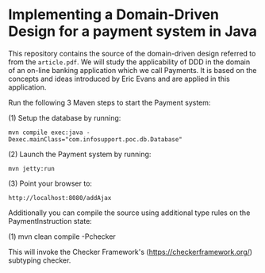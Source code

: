 # Implementing a Domain-Driven Design for a payment system in Java

This repository contains the source of the domain-driven design referred to from the ``article.pdf``.
We will study the applicability of DDD in the domain of an on-line banking application which we call Payments. 
It is based on the concepts and ideas introduced by Eric Evans and are applied in this application. 


Run the following 3 Maven steps to start the Payment system:

(1) Setup the database by running:

``mvn compile exec:java -Dexec.mainClass="com.infosupport.poc.db.Database"``

(2) Launch the Payment system by running:

``mvn jetty:run``

(3) Point your browser to:

``http://localhost:8080/addAjax``

Additionally you can compile the source using additional type rules on the PaymentInstruction state:

(1) mvn clean compile -Pchecker

This will invoke the Checker Framework's (https://checkerframework.org/) subtyping checker.
